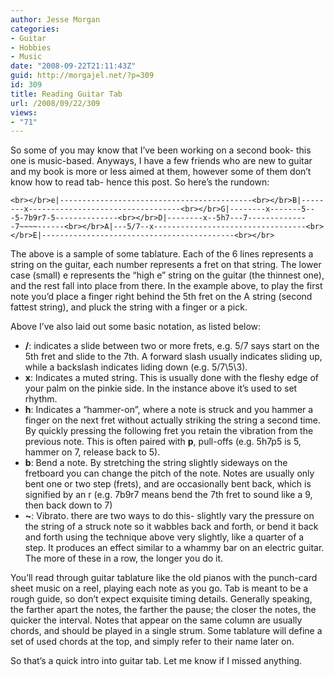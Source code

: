 ```yaml
---
author: Jesse Morgan
categories:
- Guitar
- Hobbies
- Music
date: "2008-09-22T21:11:43Z"
guid: http://morgajel.net/?p=309
id: 309
title: Reading Guitar Tab
url: /2008/09/22/309
views:
- "71"
---
```


So some of you may know that I’ve been working on a second book- this one is music-based. Anyways, I have a few friends who are new to guitar and my book is more or less aimed at them, however some of them don’t know how to read tab- hence this post. So here’s the rundown:

`<br></br>e|-------------------------------------------<br></br>B|--------x----------------------------------<br></br>G|--------x-------5---5-7b9r7-5--------------<br></br>D|--------x--5h7---7--------------7~~~~------<br></br>A|---5/7--x----------------------------------<br></br>E|-------------------------------------------<br></br>`

The above is a sample of some tablature. Each of the 6 lines represents a string on the guitar, each number represents a fret on that string. The lower case (small) e represents the “high e” string on the guitar (the thinnest one), and the rest fall into place from there. In the example above, to play the first note you’d place a finger right behind the 5th fret on the A string (second fattest string), and pluck the string with a finger or a pick.

Above I’ve also laid out some basic notation, as listed below:

- **/**: indicates a slide between two or more frets, e.g. 5/7 says start on the 5th fret and slide to the 7th. A forward slash usually indicates sliding up, while a backslash indicates liding down (e.g. 5/7\\5\\3).
- **x**: Indicates a muted string. This is usually done with the fleshy edge of your palm on the pinkie side. In the instance above it’s used to set rhythm.
- **h**: Indicates a “hammer-on”, where a note is struck and you hammer a finger on the next fret without actually striking the string a second time. By quickly pressing the following fret you retain the vibration from the previous note. This is often paired with **p**, pull-offs (e.g. 5h7p5 is 5, hammer on 7, release back to 5).
- **b**: Bend a note. By stretching the string slightly sideways on the fretboard you can change the pitch of the note. Notes are usually only bent one or two step (frets), and are occasionally bent back, which is signified by an r (e.g. 7b9r7 means bend the 7th fret to sound like a 9, then back down to 7)
- **~**: Vibrato. there are two ways to do this- slightly vary the pressure on the string of a struck note so it wabbles back and forth, or bend it back and forth using the technique above very slightly, like a quarter of a step. It produces an effect similar to a whammy bar on an electric guitar. The more of these in a row, the longer you do it.

 You’ll read through guitar tablature like the old pianos with the punch-card sheet music on a reel, playing each note as you go. Tab is meant to be a rough guide, so don’t expect exquisite timing details. Generally speaking, the farther apart the notes, the farther the pause; the closer the notes, the quicker the interval. Notes that appear on the same column are usually chords, and should be played in a single strum. Some tablature will define a set of used chords at the top, and simply refer to their name later on.

So that’s a quick intro into guitar tab. Let me know if I missed anything.